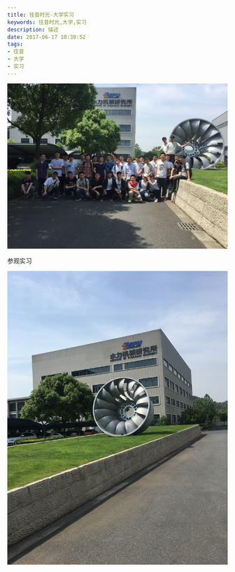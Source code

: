 ```yaml
---
title: 往昔时光-大学实习
keywords: 往昔时光,大学,实习
description: 描述
date: 2017-06-17 10:39:52
tags:
- 往昔
- 大学
- 实习
---
```


![实习](olden-days-3/IMG_2498.JPG)

参观实习

![流体机械](olden-days-3/IMG_2473.JPG)

